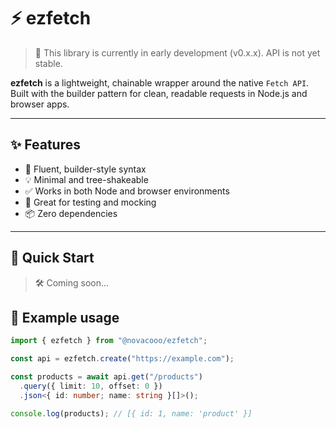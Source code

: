 # ⚡ ezfetch

> 🚧 This library is currently in early development (v0.x.x). API is not yet stable.

**ezfetch** is a lightweight, chainable wrapper around the native `Fetch API`. Built with the builder pattern for clean, readable requests in Node.js and browser apps.

---

## ✨ Features

- 🔗 Fluent, builder-style syntax
- 💡 Minimal and tree-shakeable
- ✅ Works in both Node and browser environments
- 🧪 Great for testing and mocking
- 📦 Zero dependencies

---

## 🚀 Quick Start

> 🛠️ Coming soon...

## 🧐 Example usage

```typescript
import { ezfetch } from "@novacooo/ezfetch";

const api = ezfetch.create("https://example.com");

const products = await api.get("/products")
  .query({ limit: 10, offset: 0 })
  .json<{ id: number; name: string }[]>();

console.log(products); // [{ id: 1, name: 'product' }]
```